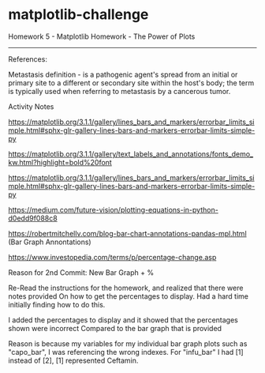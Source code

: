 # matplotlib-challenge
Homework 5 - Matplotlib Homework - The Power of Plots

-------------------------------------------------------------------------

References:

Metastasis definition - is a pathogenic agent's spread from an initial or primary site to a different or secondary site within the host's body; the term is typically used when referring to metastasis by a cancerous tumor.

Activity Notes

 https://matplotlib.org/3.1.1/gallery/lines_bars_and_markers/errorbar_limits_simple.html#sphx-glr-gallery-lines-bars-and-markers-errorbar-limits-simple-py
 
 https://matplotlib.org/3.1.1/gallery/text_labels_and_annotations/fonts_demo_kw.html?highlight=bold%20font
 
 https://matplotlib.org/3.1.1/gallery/lines_bars_and_markers/errorbar_limits_simple.html#sphx-glr-gallery-lines-bars-and-markers-errorbar-limits-simple-py
 
 https://medium.com/future-vision/plotting-equations-in-python-d0edd9f088c8

https://robertmitchellv.com/blog-bar-chart-annotations-pandas-mpl.html (Bar Graph Annontations)

https://www.investopedia.com/terms/p/percentage-change.asp



Reason for 2nd Commit: New Bar Graph + %

Re-Read the instructions for the homework, and realized that there were notes provided 
On how to get the percentages to display. Had a hard time initially finding how to do this. 

I added the percentages to display and it showed that the percentages shown were incorrect
Compared to the bar graph that is provided

Reason is because my variables for my individual bar graph plots such as "capo_bar", I was referencing the wrong indexes. For "infu_bar" I had [1] instead of [2], [1] represented Ceftamin. 
